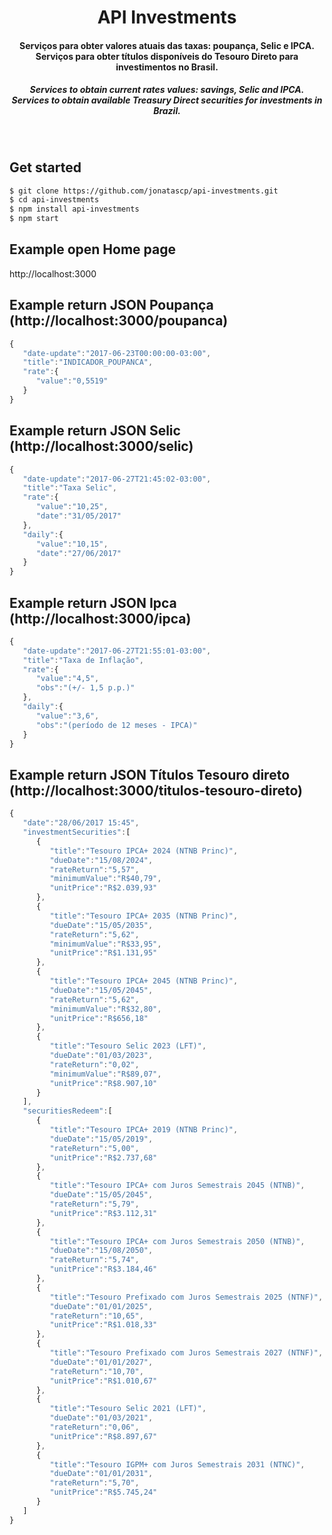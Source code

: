 <h1 align="center">API Investments</h1>

<h4 align="center">Serviços para obter valores atuais das taxas: poupança, Selic e IPCA.
<br />Serviços para obter títulos disponíveis do Tesouro Direto para investimentos no Brasil.</h4>

<h5 align="center"><i>Services to obtain current rates values: savings, Selic and IPCA.
<br />Services to obtain available Treasury Direct securities for investments in Brazil.</i></h5>

<br />

## Get started

```sh
$ git clone https://github.com/jonatascp/api-investments.git
$ cd api-investments
$ npm install api-investments
$ npm start
```

## Example open Home page

http://localhost:3000

## Example return JSON Poupança (http://localhost:3000/poupanca)

```js
{  
   "date-update":"2017-06-23T00:00:00-03:00",
   "title":"INDICADOR_POUPANCA",
   "rate":{  
      "value":"0,5519"
   }
}
```

## Example return JSON Selic (http://localhost:3000/selic)

```js
{  
   "date-update":"2017-06-27T21:45:02-03:00",
   "title":"Taxa Selic",
   "rate":{  
      "value":"10,25",
      "date":"31/05/2017"
   },
   "daily":{  
      "value":"10,15",
      "date":"27/06/2017"
   }
}
```

## Example return JSON Ipca (http://localhost:3000/ipca)

```js
{  
   "date-update":"2017-06-27T21:55:01-03:00",
   "title":"Taxa de Inflação",
   "rate":{  
      "value":"4,5",
      "obs":"(+/- 1,5 p.p.)"
   },
   "daily":{  
      "value":"3,6",
      "obs":"(período de 12 meses - IPCA)"
   }
}
```

## Example return JSON Títulos Tesouro direto (http://localhost:3000/titulos-tesouro-direto)

```js
{  
   "date":"28/06/2017 15:45",
   "investmentSecurities":[  
      {  
         "title":"Tesouro IPCA+ 2024 (NTNB Princ)",
         "dueDate":"15/08/2024",
         "rateReturn":"5,57",
         "minimumValue":"R$40,79",
         "unitPrice":"R$2.039,93"
      },
      {  
         "title":"Tesouro IPCA+ 2035 (NTNB Princ)",
         "dueDate":"15/05/2035",
         "rateReturn":"5,62",
         "minimumValue":"R$33,95",
         "unitPrice":"R$1.131,95"
      },
      {  
         "title":"Tesouro IPCA+ 2045 (NTNB Princ)",
         "dueDate":"15/05/2045",
         "rateReturn":"5,62",
         "minimumValue":"R$32,80",
         "unitPrice":"R$656,18"
      },
      {  
         "title":"Tesouro Selic 2023 (LFT)",
         "dueDate":"01/03/2023",
         "rateReturn":"0,02",
         "minimumValue":"R$89,07",
         "unitPrice":"R$8.907,10"
      }
   ],
   "securitiesRedeem":[  
      {  
         "title":"Tesouro IPCA+ 2019 (NTNB Princ)",
         "dueDate":"15/05/2019",
         "rateReturn":"5,00",
         "unitPrice":"R$2.737,68"
      },
      {  
         "title":"Tesouro IPCA+ com Juros Semestrais 2045 (NTNB)",
         "dueDate":"15/05/2045",
         "rateReturn":"5,79",
         "unitPrice":"R$3.112,31"
      },
      {  
         "title":"Tesouro IPCA+ com Juros Semestrais 2050 (NTNB)",
         "dueDate":"15/08/2050",
         "rateReturn":"5,74",
         "unitPrice":"R$3.184,46"
      },
      {  
         "title":"Tesouro Prefixado com Juros Semestrais 2025 (NTNF)",
         "dueDate":"01/01/2025",
         "rateReturn":"10,65",
         "unitPrice":"R$1.018,33"
      },
      {  
         "title":"Tesouro Prefixado com Juros Semestrais 2027 (NTNF)",
         "dueDate":"01/01/2027",
         "rateReturn":"10,70",
         "unitPrice":"R$1.010,67"
      },
      {  
         "title":"Tesouro Selic 2021 (LFT)",
         "dueDate":"01/03/2021",
         "rateReturn":"0,06",
         "unitPrice":"R$8.897,67"
      },
      {  
         "title":"Tesouro IGPM+ com Juros Semestrais 2031 (NTNC)",
         "dueDate":"01/01/2031",
         "rateReturn":"5,70",
         "unitPrice":"R$5.745,24"
      }
   ]
}
```
